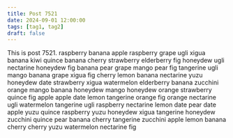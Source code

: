 ```yaml
---
title: Post 7521
date: 2024-09-01 12:00:00
tags: [tag1, tag2]
draft: false
---
```

This is post 7521.
raspberry
banana
apple
raspberry
grape
ugli
xigua
banana
kiwi
quince
banana
cherry
strawberry
elderberry
fig
honeydew
ugli
nectarine
honeydew
fig
banana
pear
grape
mango
pear
fig
tangerine
ugli
mango
banana
grape
xigua
fig
cherry
lemon
banana
nectarine
yuzu
honeydew
date
strawberry
xigua
watermelon
elderberry
banana
zucchini
orange
mango
banana
honeydew
mango
honeydew
orange
strawberry
quince
fig
apple
apple
date
lemon
tangerine
orange
fig
orange
nectarine
ugli
watermelon
tangerine
ugli
raspberry
nectarine
lemon
date
pear
date
apple
yuzu
quince
raspberry
yuzu
honeydew
xigua
tangerine
honeydew
zucchini
quince
pear
banana
cherry
tangerine
zucchini
apple
lemon
banana
cherry
cherry
yuzu
watermelon
nectarine
fig

